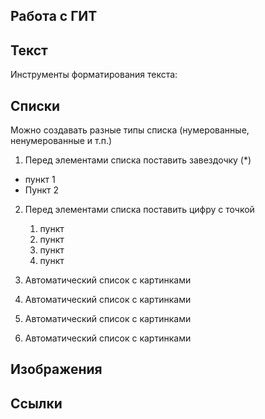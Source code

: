## Работа с ГИТ
## Текст

Инструменты форматирования текста:

## Списки

Можно создавать разные типы списка (нумерованные, ненумерованные и т.п.)
1. Перед элементами списка поставить завездочку (*)
 * пункт 1
 * Пункт 2
 
2. Перед элементами списка поставить цифру с точкой

   1. пункт
   2. пункт
   3. пункт
   4. пункт

 3. Автоматический список с картинками  
 3. Автоматический список с картинками  
 3. Автоматический список с картинками  
 3. Автоматический список с картинками  
 

## Изображения
## Ссылки









